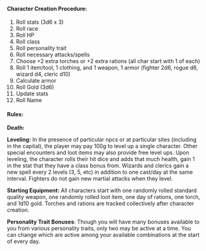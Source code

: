 #### **Character Creation Procedure:**
1. Roll stats (3d6 x 3)
2. Roll race
3. Roll HP
4. Roll class
5. Roll personality trait
6. Roll necessary attacks/spells
7. Choose +2 extra torches or +2 extra rations (all char start with 1 of each)
8. Roll 1 item/tool, 1 clothing, and 1 weapon, 1 armor (fighter 2d6, rogue d6, wizard d4, cleric d10)
9. Calculate armor
10. Roll Gold (3d6)
11. Update stats
12. Roll Name
#### Rules:

**Death:**

**Leveling:** In the presence of particular npcs or at particular sites (including in the capital), the player may pay 100g to level up a single character. Other special encounters and loot items may also provide free level ups. Upon leveling, the character rolls their hit dice and adds that much health, gain 1 in the stat that they have a class bonus from. Wizards and clerics gain a new spell every 2 levels (3, 5, etc) in addition to one cast/day at the same interval. Fighters do not gain new martial attacks when they level.

**Starting Equipment:** All characters start with one randomly rolled standard quality weapon, one randomly rolled loot item, one day of rations, one torch, and 1d10 gold. Torches and rations are tracked collectively after character creation.

**Personality Trait Bonuses**: Though you will have many bonuses available to you from various personality traits, only two may be active at a time. You can change which are active among your available combinations at the start of every day.